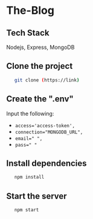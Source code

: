 # The-Blog

## Tech Stack

Nodejs, Express, MongoDB

## Clone the project

```bash
   git clone (https://link)
```

## Create the ".env"

Input the following:

- `access='access-token',`
- `connection="MONGODB_URL",`
- `email=" ",`
- `pass=" "`

## Install dependencies

```bash
   npm install
```

## Start the server

```bash
   npm start
```
